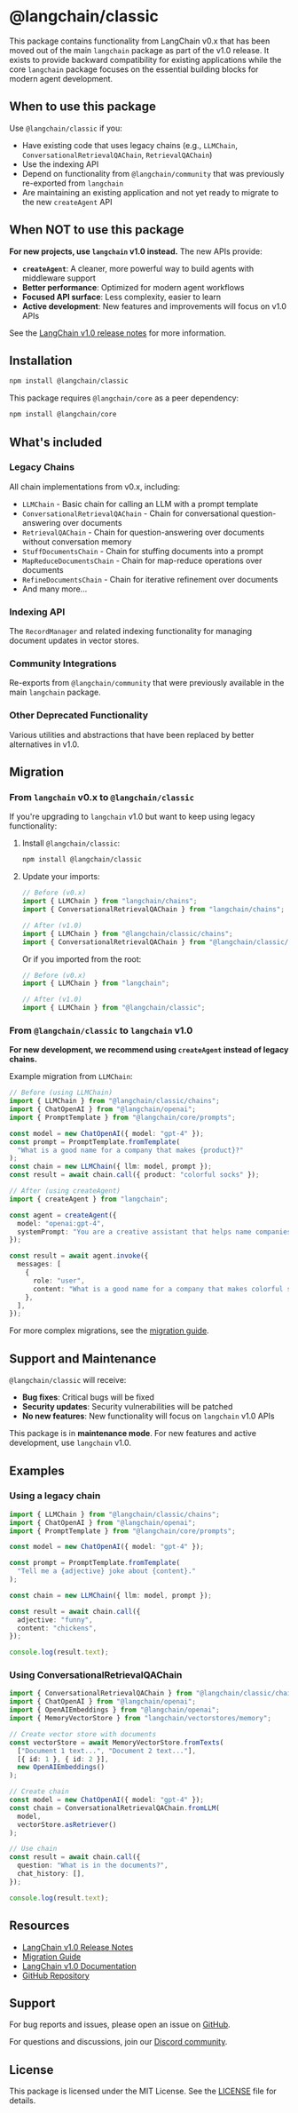 # @langchain/classic

This package contains functionality from LangChain v0.x that has been moved out of the main `langchain` package as part of the v1.0 release. It exists to provide backward compatibility for existing applications while the core `langchain` package focuses on the essential building blocks for modern agent development.

## When to use this package

Use `@langchain/classic` if you:

- Have existing code that uses legacy chains (e.g., `LLMChain`, `ConversationalRetrievalQAChain`, `RetrievalQAChain`)
- Use the indexing API
- Depend on functionality from `@langchain/community` that was previously re-exported from `langchain`
- Are maintaining an existing application and not yet ready to migrate to the new `createAgent` API

## When NOT to use this package

**For new projects, use `langchain` v1.0 instead.** The new APIs provide:

- **`createAgent`**: A cleaner, more powerful way to build agents with middleware support
- **Better performance**: Optimized for modern agent workflows
- **Focused API surface**: Less complexity, easier to learn
- **Active development**: New features and improvements will focus on v1.0 APIs

See the [LangChain v1.0 release notes](https://docs.langchain.com/oss/javascript/releases/langchain-v1) for more information.

## Installation

```bash npm2yarn
npm install @langchain/classic
```

This package requires `@langchain/core` as a peer dependency:

```bash npm2yarn
npm install @langchain/core
```

## What's included

### Legacy Chains

All chain implementations from v0.x, including:

- `LLMChain` - Basic chain for calling an LLM with a prompt template
- `ConversationalRetrievalQAChain` - Chain for conversational question-answering over documents
- `RetrievalQAChain` - Chain for question-answering over documents without conversation memory
- `StuffDocumentsChain` - Chain for stuffing documents into a prompt
- `MapReduceDocumentsChain` - Chain for map-reduce operations over documents
- `RefineDocumentsChain` - Chain for iterative refinement over documents
- And many more...

### Indexing API

The `RecordManager` and related indexing functionality for managing document updates in vector stores.

### Community Integrations

Re-exports from `@langchain/community` that were previously available in the main `langchain` package.

### Other Deprecated Functionality

Various utilities and abstractions that have been replaced by better alternatives in v1.0.

## Migration

### From `langchain` v0.x to `@langchain/classic`

If you're upgrading to `langchain` v1.0 but want to keep using legacy functionality:

1. Install `@langchain/classic`:

   ```bash npm2yarn
   npm install @langchain/classic
   ```

2. Update your imports:

   ```typescript
   // Before (v0.x)
   import { LLMChain } from "langchain/chains";
   import { ConversationalRetrievalQAChain } from "langchain/chains";

   // After (v1.0)
   import { LLMChain } from "@langchain/classic/chains";
   import { ConversationalRetrievalQAChain } from "@langchain/classic/chains";
   ```

   Or if you imported from the root:

   ```typescript
   // Before (v0.x)
   import { LLMChain } from "langchain";

   // After (v1.0)
   import { LLMChain } from "@langchain/classic";
   ```

### From `@langchain/classic` to `langchain` v1.0

**For new development, we recommend using `createAgent` instead of legacy chains.**

Example migration from `LLMChain`:

```typescript
// Before (using LLMChain)
import { LLMChain } from "@langchain/classic/chains";
import { ChatOpenAI } from "@langchain/openai";
import { PromptTemplate } from "@langchain/core/prompts";

const model = new ChatOpenAI({ model: "gpt-4" });
const prompt = PromptTemplate.fromTemplate(
  "What is a good name for a company that makes {product}?"
);
const chain = new LLMChain({ llm: model, prompt });
const result = await chain.call({ product: "colorful socks" });

// After (using createAgent)
import { createAgent } from "langchain";

const agent = createAgent({
  model: "openai:gpt-4",
  systemPrompt: "You are a creative assistant that helps name companies.",
});

const result = await agent.invoke({
  messages: [
    {
      role: "user",
      content: "What is a good name for a company that makes colorful socks?",
    },
  ],
});
```

For more complex migrations, see the [migration guide](https://docs.langchain.com/oss/javascript/migrate/langchain-v1).

## Support and Maintenance

`@langchain/classic` will receive:

- **Bug fixes**: Critical bugs will be fixed
- **Security updates**: Security vulnerabilities will be patched
- **No new features**: New functionality will focus on `langchain` v1.0 APIs

This package is in **maintenance mode**. For new features and active development, use `langchain` v1.0.

## Examples

### Using a legacy chain

```typescript
import { LLMChain } from "@langchain/classic/chains";
import { ChatOpenAI } from "@langchain/openai";
import { PromptTemplate } from "@langchain/core/prompts";

const model = new ChatOpenAI({ model: "gpt-4" });

const prompt = PromptTemplate.fromTemplate(
  "Tell me a {adjective} joke about {content}."
);

const chain = new LLMChain({ llm: model, prompt });

const result = await chain.call({
  adjective: "funny",
  content: "chickens",
});

console.log(result.text);
```

### Using ConversationalRetrievalQAChain

```typescript
import { ConversationalRetrievalQAChain } from "@langchain/classic/chains";
import { ChatOpenAI } from "@langchain/openai";
import { OpenAIEmbeddings } from "@langchain/openai";
import { MemoryVectorStore } from "langchain/vectorstores/memory";

// Create vector store with documents
const vectorStore = await MemoryVectorStore.fromTexts(
  ["Document 1 text...", "Document 2 text..."],
  [{ id: 1 }, { id: 2 }],
  new OpenAIEmbeddings()
);

// Create chain
const model = new ChatOpenAI({ model: "gpt-4" });
const chain = ConversationalRetrievalQAChain.fromLLM(
  model,
  vectorStore.asRetriever()
);

// Use chain
const result = await chain.call({
  question: "What is in the documents?",
  chat_history: [],
});

console.log(result.text);
```

## Resources

- [LangChain v1.0 Release Notes](https://docs.langchain.com/oss/javascript/releases/langchain-v1)
- [Migration Guide](https://docs.langchain.com/oss/javascript/migrate/langchain-v1)
- [LangChain v1.0 Documentation](https://docs.langchain.com/oss/javascript/langchain/agents)
- [GitHub Repository](https://github.com/langchain-ai/langchainjs)

## Support

For bug reports and issues, please open an issue on [GitHub](https://github.com/langchain-ai/langchainjs/issues).

For questions and discussions, join our [Discord community](https://discord.gg/langchain).

## License

This package is licensed under the MIT License. See the [LICENSE](../../LICENSE) file for details.
